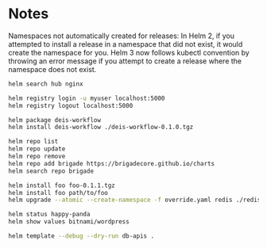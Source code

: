 # Notes

Namespaces not automatically created for releases: In Helm 2, if you attempted to install a release in a namespace that did not exist, it would create the namespace for you.  Helm 3 now follows kubectl convention by throwing an error message if you attempt to create a release where the namespace does not exist.

```bash
helm search hub nginx

helm registry login -u myuser localhost:5000
helm registry logout localhost:5000

helm package deis-workflow
helm install deis-workflow ./deis-workflow-0.1.0.tgz

helm repo list
helm repo update
helm repo remove
helm repo add brigade https://brigadecore.github.io/charts
helm search repo brigade

helm install foo foo-0.1.1.tgz
helm install foo path/to/foo
helm upgrade --atomic --create-namespace -f override.yaml redis ./redis

helm status happy-panda
helm show values bitnami/wordpress

helm template --debug --dry-run db-apis .
```
